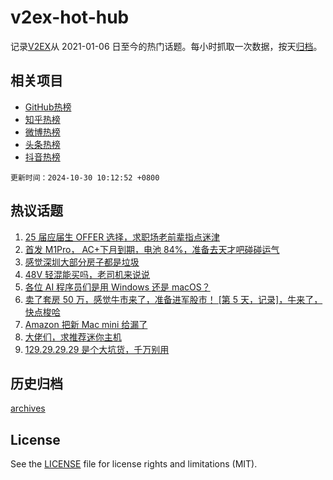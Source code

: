 # v2ex-hot-hub

 记录[V2EX](https://www.v2ex.com/)从 2021-01-06 日至今的热门话题。每小时抓取一次数据，按天[归档](archives)。
 
 ## 相关项目

- [GitHub热榜](https://github.com/snaildev/github-hot-hub)
- [知乎热榜](https://github.com/snaildev/zhihu-hot-hub)
- [微博热榜](https://github.com/snaildev/weibo-hot-hub)
- [头条热榜](https://github.com/snaildev/toutiao-hot-hub)
- [抖音热榜](https://github.com/snaildev/douyin-hot-hub)


 `更新时间：2024-10-30 10:12:52 +0800`

## 热议话题

1. [25 届应届生 OFFER 选择，求职场老前辈指点迷津](https://www.v2ex.com/t/1084656)
1. [首发 M1Pro， AC+下月到期，电池 84%，准备去天才吧碰碰运气](https://www.v2ex.com/t/1084520)
1. [感觉深圳大部分房子都是垃圾](https://www.v2ex.com/t/1084589)
1. [48V 轻混能买吗，老司机来说说](https://www.v2ex.com/t/1084582)
1. [各位 AI 程序员们是用 Windows 还是 macOS？](https://www.v2ex.com/t/1084621)
1. [卖了套房 50 万，感觉牛市来了，准备进军股市！ [第 5 天，记录]，牛来了，快点梭哈](https://www.v2ex.com/t/1084531)
1. [Amazon 把新 Mac mini 给漏了](https://www.v2ex.com/t/1084521)
1. [大佬们，求推荐迷你主机](https://www.v2ex.com/t/1084515)
1. [129.29.29.29 是个大坑货，千万别用](https://www.v2ex.com/t/1084541)

## 历史归档

[archives](archives)

## License

See the [LICENSE](LICENSE) file for license rights and limitations (MIT).

